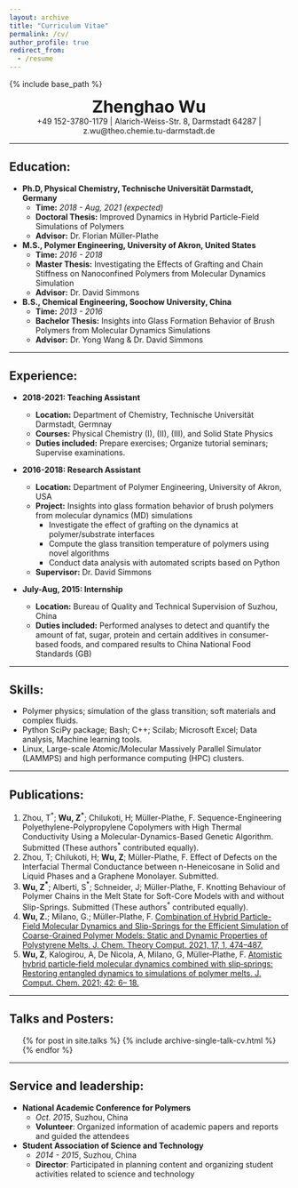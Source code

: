 ```yaml
---
layout: archive
title: "Curriculum Vitae"
permalink: /cv/
author_profile: true
redirect_from:
  - /resume
---
```


{% include base_path %}


<div style="text-align: center;font-size:30px;"><b>Zhenghao Wu</b></div>


<div align="center">+49 152-3780-1179 |   Alarich-Weiss-Str. 8, Darmstadt 64287 | z.wu@theo.chemie.tu-darmstadt.de </div>

---

Education:
------

* **Ph.D, Physical Chemistry, Technische Universität Darmstadt, Germany**
  * **Time:** *2018 - Aug, 2021 (expected)*
  * **Doctoral Thesis:** Improved Dynamics in Hybrid Particle-Field Simulations of Polymers
  * **Advisor:** Dr. Florian Müller-Plathe
* **M.S., Polymer Engineering, University of Akron, United States**
  * **Time:** *2016 - 2018*
  * **Master Thesis:** Investigating the Effects of Grafting and Chain Stiffness on Nanoconfined Polymers from Molecular Dynamics Simulation
  * **Advisor:** Dr. David Simmons
* **B.S., Chemical Engineering, Soochow University, China**
  * **Time:** *2013 - 2016*
  * **Bachelor Thesis:** Insights into Glass Formation Behavior of Brush Polymers from Molecular Dynamics Simulations
  * **Advisor:** Dr. Yong Wang & Dr. David Simmons
  
---

Experience:
------
* **2018-2021: Teaching Assistant**
  * **Location:** Department of Chemistry, Technische Universität Darmstadt, Germnay
  * **Courses:** Physical Chemistry (I), (II), (III), and Solid State Physics
  * **Duties included:** Prepare exercises; Organize tutorial seminars; Supervise examinations.

* **2016-2018: Research Assistant**
  * **Location:** Department of Polymer Engineering, University of Akron, USA
  * **Project:** Insights into glass formation behavior of brush polymers from molecular dynamics (MD) simulations
    * Investigate the effect of grafting on the dynamics at polymer/substrate interfaces
    * Compute the glass transition temperature of polymers using novel algorithms
    * Conduct data analysis with automated scripts based on Python
  * **Supervisor:** Dr. David Simmons 

* **July-Aug, 2015: Internship**
  * **Location:** Bureau of Quality and Technical Supervision of Suzhou, China
  * **Duties included:** Performed analyses to detect and quantify the amount of fat, sugar, protein and certain additives in consumer-based foods, and compared results to China National Food Standards (GB)

---

Skills:
------
* Polymer physics; simulation of the glass transition; soft materials and complex fluids.
* Python SciPy package; Bash; C++; Scilab; Microsoft Excel; Data analysis, Machine
learning tools.
* Linux, Large-scale Atomic/Molecular Massively Parallel Simulator (LAMMPS) and
high performance computing (HPC) clusters.


---

Publications:
------
1. Zhou, T$^*$; **Wu, Z$^*$**; Chilukoti, H; Müller-Plathe, F. Sequence-Engineering Polyethylene-Polypropylene Copolymers with High Thermal Conductivity Using a Molecular-Dynamics-Based Genetic Algorithm. Submitted (These authors$^*$ contributed equally).
2. Zhou, T; Chilukoti, H; **Wu, Z**; Müller-Plathe, F. Effect of Defects on the Interfacial Thermal Conductance between n-Heneicosane in Solid and Liquid Phases and a Graphene Monolayer. Submitted.
3. **Wu, Z$^*$**; Alberti, S$^*$; Schneider, J;  Müller-Plathe, F. Knotting Behaviour of Polymer Chains in the Melt State for Soft-Core Models with and without Slip-Springs. Submitted (These authors$^*$ contributed equally).
4. **Wu, Z.**; Milano, G.; Müller-Plathe, F. [Combination of Hybrid Particle-Field Molecular Dynamics and Slip-Springs for the Efficient Simulation of Coarse-Grained Polymer Models: Static and Dynamic Properties of Polystyrene Melts. J. Chem. Theory Comput. 2021, 17, 1, 474–487. ](https://doi.org/10.1021/acs.jctc.0c00954)
5. **Wu, Z**, Kalogirou, A, De Nicola, A, Milano, G, Müller‐Plathe, F. [Atomistic hybrid particle‐field molecular dynamics combined with slip‐springs: Restoring entangled dynamics to simulations of polymer melts. J. Comput. Chem. 2021; 42: 6– 18.](https://onlinelibrary.wiley.com/doi/10.1002/jcc.26428) 

---

Talks and Posters:
------
  <ul>{% for post in site.talks %}
    {% include archive-single-talk-cv.html %}
  {% endfor %}</ul>

---


Service and leadership:
------
* **National Academic Conference for Polymers**
  * *Oct. 2015*, Suzhou, China
  * **Volunteer**: Organized information of academic papers and reports and guided the attendees
* **Student Association of Science and Technology**
  * *2014 - 2015*, Suzhou, China
  * **Director**: Participated in planning content and organizing student activities related to science
and technology
